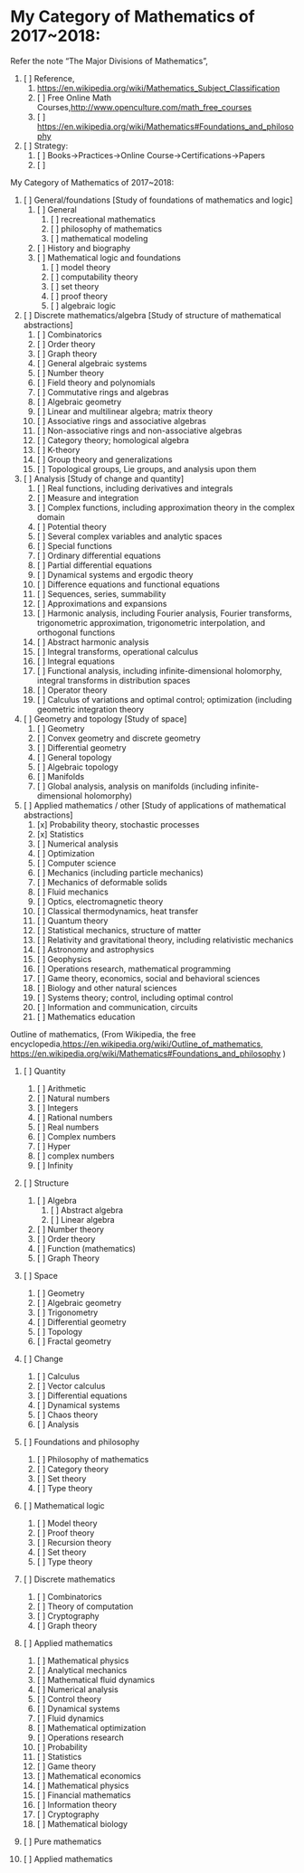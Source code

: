 

# My Category of Mathematics of 2017~2018: 

Refer the note “The Major Divisions of Mathematics”,

1. [ ] Reference, 
    1. https://en.wikipedia.org/wiki/Mathematics_Subject_Classification
    2. [ ] Free Online Math Courses,http://www.openculture.com/math_free_courses
    3. [ ] https://en.wikipedia.org/wiki/Mathematics#Foundations_and_philosophy
2. [ ] Strategy: 
    1. [ ] Books->Practices->Online Course->Certifications->Papers
    2. [ ] 

My Category of Mathematics of 2017~2018:
1. [ ] General/foundations [Study of foundations of mathematics and logic]
    1. [ ] General
        1. [ ] recreational mathematics
        2. [ ] philosophy of mathematics
        3. [ ] mathematical modeling
    2. [ ] History and biography
    3. [ ] Mathematical logic and foundations
        1. [ ] model theory
        2. [ ] computability theory
        3. [ ] set theory
        4. [ ] proof theory
        5. [ ] algebraic logic
2. [ ] Discrete mathematics/algebra [Study of structure of mathematical abstractions]
    1. [ ] Combinatorics
    2. [ ] Order theory 
    3. [ ] Graph theory
    4. [ ] General algebraic systems
    5. [ ] Number theory
    6. [ ] Field theory and polynomials
    7. [ ] Commutative rings and algebras
    8. [ ] Algebraic geometry
    9. [ ] Linear and multilinear algebra; matrix theory
    10. [ ] Associative rings and associative algebras
    11. [ ] Non-associative rings and non-associative algebras
    12. [ ] Category theory; homological algebra
    13. [ ] K-theory
    14. [ ] Group theory and generalizations
    15. [ ] Topological groups, Lie groups, and analysis upon them
3. [ ] Analysis [Study of change and quantity]
    1. [ ] Real functions, including derivatives and integrals
    2. [ ] Measure and integration
    3. [ ] Complex functions, including approximation theory in the complex domain
    4. [ ] Potential theory
    5. [ ] Several complex variables and analytic spaces
    6. [ ] Special functions
    7. [ ] Ordinary differential equations
    8. [ ] Partial differential equations
    9. [ ] Dynamical systems and ergodic theory
    10. [ ] Difference equations and functional equations
    11. [ ] Sequences, series, summability
    12. [ ] Approximations and expansions
    13. [ ] Harmonic analysis, including Fourier analysis, Fourier transforms, trigonometric approximation, trigonometric interpolation, and orthogonal functions
    14. [ ] Abstract harmonic analysis
    15. [ ] Integral transforms, operational calculus
    16. [ ] Integral equations
    17. [ ] Functional analysis, including infinite-dimensional holomorphy, integral transforms in distribution spaces
    18. [ ] Operator theory
    19. [ ] Calculus of variations and optimal control; optimization (including geometric integration theory
4. [ ] Geometry and topology [Study of space]
    1. [ ] Geometry
    2. [ ] Convex geometry and discrete geometry
    3. [ ] Differential geometry
    4. [ ] General topology 
    5. [ ] Algebraic topology
    6. [ ] Manifolds
    7. [ ] Global analysis, analysis on manifolds (including infinite-dimensional holomorphy)
5. [ ] Applied mathematics / other [Study of applications of mathematical abstractions]
    1. [x] Probability theory, stochastic processes
    2. [x] Statistics
    3. [ ] Numerical analysis
    4. [ ] Optimization
    5. [ ] Computer science
    6. [ ] Mechanics (including particle mechanics)
    7. [ ] Mechanics of deformable solids
    8. [ ] Fluid mechanics
    9. [ ] Optics, electromagnetic theory
    10. [ ] Classical thermodynamics, heat transfer
    11. [ ] Quantum theory
    12. [ ] Statistical mechanics, structure of matter
    13. [ ] Relativity and gravitational theory, including relativistic mechanics
    14. [ ] Astronomy and astrophysics
    15. [ ] Geophysics
    16. [ ] Operations research, mathematical programming
    17. [ ] Game theory, economics, social and behavioral sciences
    18. [ ] Biology and other natural sciences
    19. [ ] Systems theory; control, including optimal control
    20. [ ] Information and communication, circuits
    21. [ ] Mathematics education


Outline of mathematics,
(From Wikipedia, the free encyclopedia,https://en.wikipedia.org/wiki/Outline_of_mathematics, https://en.wikipedia.org/wiki/Mathematics#Foundations_and_philosophy )

1. [ ] Quantity
    1. [ ] Arithmetic
    2. [ ] Natural numbers
    3. [ ] Integers
    4. [ ] Rational numbers
    5. [ ] Real numbers
    6. [ ] Complex numbers
    7. [ ] Hyper
    8. [ ] complex numbers
    9. [ ] Infinity
2. [ ] Structure
    1. [ ] Algebra
        1. [ ] Abstract algebra
        2. [ ] Linear algebra
    2. [ ] Number theory
    3. [ ] Order theory
    4. [ ] Function (mathematics)
    5. [ ] Graph Theory
3. [ ] Space
    1. [ ] Geometry
    2. [ ] Algebraic geometry
    3. [ ] Trigonometry
    4. [ ] Differential geometry
    5. [ ] Topology
    6. [ ] Fractal geometry
4. [ ] Change
    1. [ ] Calculus
    2. [ ] Vector calculus
    3. [ ] Differential equations
    4. [ ] Dynamical systems
    5. [ ] Chaos theory
    6. [ ] Analysis
5. [ ] Foundations and philosophy
    1. [ ] Philosophy of mathematics
    2. [ ] Category theory
    3. [ ] Set theory
    4. [ ] Type theory
6. [ ] Mathematical logic
    1. [ ] Model theory
    2. [ ] Proof theory
    3. [ ] Recursion theory
    4. [ ] Set theory
    5. [ ] Type theory
7. [ ] Discrete mathematics
    1. [ ] Combinatorics
    2. [ ] Theory of computation
    3. [ ] Cryptography
    4. [ ] Graph theory
8. [ ] Applied mathematics
    1. [ ] Mathematical physics
    2. [ ] Analytical mechanics
    3. [ ] Mathematical fluid dynamics
    4. [ ] Numerical analysis
    5. [ ] Control theory
    6. [ ] Dynamical systems
    7. [ ] Fluid dynamics
    8. [ ] Mathematical optimization
    9. [ ] Operations research
    10. [ ] Probability
    11. [ ] Statistics
    12. [ ] Game theory
    13. [ ] Mathematical economics
    14. [ ] Mathematical physics
    15. [ ] Financial mathematics
    16. [ ] Information theory 
    17. [ ] Cryptography
    18. [ ] Mathematical biology
 

1. [ ] Pure mathematics
2. [ ] Applied mathematics

